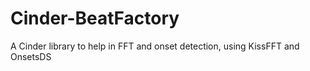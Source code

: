 Cinder-BeatFactory
==================

A Cinder library to help in FFT and onset detection, using KissFFT and OnsetsDS
